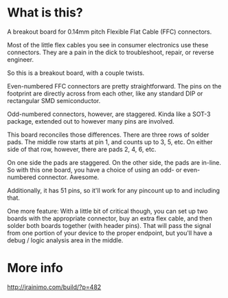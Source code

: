 # What is this?
A breakout board for 0.14mm pitch Flexible Flat Cable (FFC) connectors.
 

 Most of the little flex cables you see in consumer electronics use these connectors. They are a pain in the dick to troubleshoot, repair, or reverse engineer.
 
 
So this is a breakout board, with a couple twists.
 
 
Even-numbered FFC connectors are pretty straightforward. The pins on the footprint are directly across from each other, like any standard DIP or rectangular SMD semiconductor.
 
Odd-numbered connectors, however, are staggered. Kinda like a SOT-3 package, extended out to however many pins are involved.
 
 
 
This board reconciles those differences. There are three rows of solder pads. The middle row starts at pin 1, and counts up to 3, 5, etc. On either side of that row, however, there are pads 2, 4, 6, etc.

 
On one side the pads are staggered. On the other side, the pads are in-line. So with this one board, you have a choice of using an odd- or even-numbered connector. Awesome.
 

 
Additionally, it has 51 pins, so it'll work for any pincount up to and including that.
 

 
One more feature:
With a little bit of critical though, you can set up two boards with the appropriate connector, buy an extra flex cable, and then solder both boards together (with header pins).
That will pass the signal from one portion of your device to the proper endpoint, but you'll have a debug / logic analysis area in the middle.


# More info
http://jrainimo.com/build/?p=482